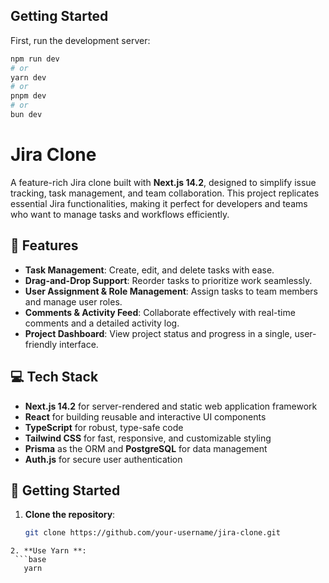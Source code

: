 ## Getting Started

First, run the development server:

```bash
npm run dev
# or
yarn dev
# or
pnpm dev
# or
bun dev
```
# Jira Clone

A feature-rich Jira clone built with **Next.js 14.2**, designed to simplify issue tracking, task management, and team collaboration. This project replicates essential Jira functionalities, making it perfect for developers and teams who want to manage tasks and workflows efficiently.

## 🌟 Features

- **Task Management**: Create, edit, and delete tasks with ease.
- **Drag-and-Drop Support**: Reorder tasks to prioritize work seamlessly.
- **User Assignment & Role Management**: Assign tasks to team members and manage user roles.
- **Comments & Activity Feed**: Collaborate effectively with real-time comments and a detailed activity log.
- **Project Dashboard**: View project status and progress in a single, user-friendly interface.

## 💻 Tech Stack

- **Next.js 14.2** for server-rendered and static web application framework
- **React** for building reusable and interactive UI components
- **TypeScript** for robust, type-safe code
- **Tailwind CSS** for fast, responsive, and customizable styling
- **Prisma** as the ORM and **PostgreSQL** for data management
- **Auth.js** for secure user authentication

## 🚀 Getting Started

1. **Clone the repository**:
   ```bash
   git clone https://github.com/your-username/jira-clone.git
  ```
2. **Use Yarn **:
   ```base
     yarn
   ``` 